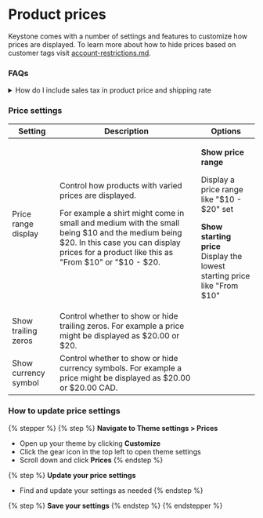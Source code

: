 # Product prices

Keystone comes with a number of settings and features to customize how prices are displayed. To learn more about how to hide prices based on customer tags visit [account-restrictions.md](../../guides/wholesale/account-restrictions.md "mention").&#x20;



### FAQs

<details>

<summary>How do I include sales tax in product price and shipping rate</summary>

Taxes can be included in product prices. This is done inside your Shopify admin. Please refer to the [Shopify help center](https://help.shopify.com/en/manual/taxes/location) for more information.&#x20;

</details>



### Price settings

<table><thead><tr><th>Setting</th><th>Description</th><th valign="top">Options</th></tr></thead><tbody><tr><td>Price range display</td><td><p>Control how products with varied prices are displayed.</p><p></p><p>For example a shirt might come in small and medium with the small being $10 and the medium being $20. In this case you can display prices for a product like this as "From $10" or "$10 - $20.</p></td><td valign="top"><p><strong>Show price range</strong></p><p>Display a price range like "$10 - $20" set</p><p></p><p><strong>Show starting price</strong><br>Display the lowest starting price like "From $10"</p></td></tr><tr><td>Show trailing zeros</td><td>Control whether to show or hide trailing zeros. For example a price might be displayed as $20.00 or $20.</td><td valign="top"></td></tr><tr><td>Show currency symbol</td><td>Control whether to show or hide currency symbols. For example a price might be displayed as $20.00 or $20.00 CAD.</td><td valign="top"></td></tr></tbody></table>



### How to update price settings

{% stepper %}
{% step %}
**Navigate to Theme settings > Prices**

* Open up your theme by clicking **Customize**
* Click the gear icon in the top left to open theme settings
* Scroll down and click **Prices**
{% endstep %}

{% step %}
**Update your price settings**

* Find and update your settings as needed
{% endstep %}

{% step %}
**Save your settings**
{% endstep %}
{% endstepper %}
